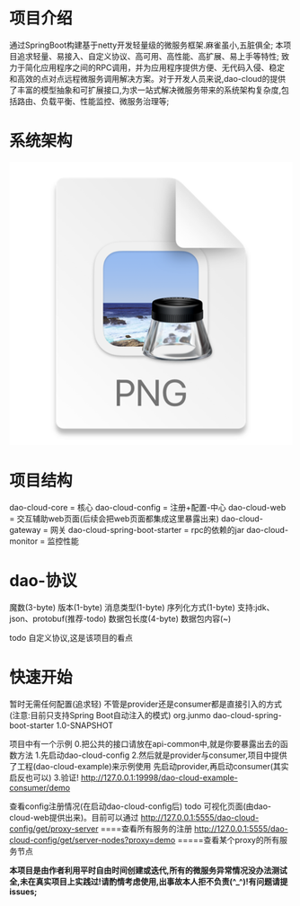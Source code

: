 # 项目介绍
通过SpringBoot构建基于netty开发轻量级的微服务框架.麻雀虽小,五脏俱全;
本项目追求轻量、易接入、自定义协议、高可用、高性能、高扩展、易上手等特性;
致力于简化应用程序之间的RPC调用，并为应用程序提供方便、无代码入侵、稳定和高效的点对点远程微服务调用解决方案。对于开发人员来说,dao-cloud的提供了丰富的模型抽象和可扩展接口,为求一站式解决微服务带来的系统架构复杂度,包括路由、负载平衡、性能监控、微服务治理等;

# 系统架构
![img.png](img.png)

# 项目结构
dao-cloud-core = 核心
dao-cloud-config = 注册+配置-中心
dao-cloud-web = 交互辅助web页面(后续会把web页面都集成这里暴露出来)
dao-cloud-gateway = 网关
dao-cloud-spring-boot-starter = rpc的依赖的jar
dao-cloud-monitor = 监控性能

# dao-协议
魔数(3-byte)
版本(1-byte)
消息类型(1-byte)
序列化方式(1-byte)  支持:jdk、json、protobuf(推荐-todo)
数据包长度(4-byte)
数据包内容(~)

todo 自定义协议,这是该项目的看点

# 快速开始
暂时无需任何配置(追求轻)
不管是provider还是consumer都是直接引入的方式(注意:目前只支持Spring Boot自动注入的模式)
<dependency>
    <groupId>org.junmo</groupId>
    <artifactId>dao-cloud-spring-boot-starter</artifactId>
    <version>1.0-SNAPSHOT</version>
</dependency>

项目中有一个示例
0.把公共的接口请放在api-common中,就是你要暴露出去的函数方法
1.先启动dao-cloud-config
2.然后就是provider与consumer,项目中提供了工程(dao-cloud-example)来示例使用
    先启动provider,再启动consumer(其实启反也可以)
3.验证! http://127.0.0.1:19998/dao-cloud-example-consumer/demo

查看config注册情况(在启动dao-cloud-config后)
todo 可视化页面(由dao-cloud-web提供出来)。目前可以通过
http://127.0.0.1:5555/dao-cloud-config/get/proxy-server ====查看所有服务的注册
http://127.0.0.1:5555/dao-cloud-config/get/server-nodes?proxy=demo =====查看某个proxy的所有服务节点

**本项目是由作者利用平时自由时间创建或迭代,所有的微服务异常情况没办法测试全,未在真实项目上实践过!请酌情考虑使用,出事故本人拒不负责(^_^)!有问题请提issues;**
    
        



   
    
    
    
